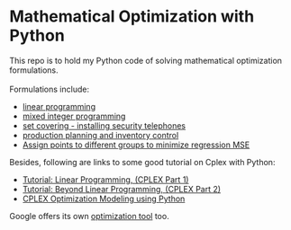 # Mathematical Optimization with Python

This repo is to hold my Python code of solving mathematical optimization formulations. <br/><br/>
Formulations include:
- [linear programming](./LP/LP_final.ipynb)
- [mixed integer programming](./MIP/MIP_final.ipynb)
- [set covering - installing security telephones](./Set%20Covering/Installing%20Security%20Telephones.ipynb)
- [production planning and inventory control](./Inventory%20Control/Production%20Planning%20and%20Inventory%20Control.ipynb)
- [Assign points to different groups to minimize regression MSE](./MIP/Assign%20points%20to%20different%20groups%20to%20minimize%20regression%20MSE.ipynb)

Besides, following are links to some good tutorial on Cplex with Python:
- [Tutorial: Linear Programming, (CPLEX Part 1)](https://ibmdecisionoptimization.github.io/tutorials/html/Linear_Programming.html)
- [Tutorial: Beyond Linear Programming, (CPLEX Part 2)](https://ibmdecisionoptimization.github.io/tutorials/html/Beyond_Linear_Programming.html)
- [CPLEX Optimization Modeling using Python](https://www-01.ibm.com/support/docview.wss?uid=swg27042869&aid=1)

Google offers its own [optimization tool](https://developers.google.com/optimization/) too.
